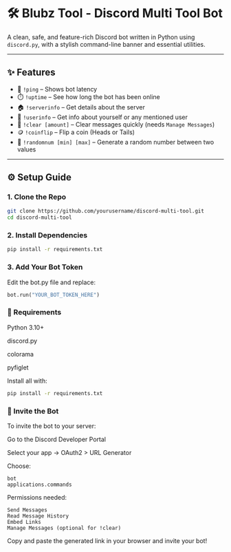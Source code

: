 # 🛠️ Blubz Tool - Discord Multi Tool Bot

A clean, safe, and feature-rich Discord bot written in Python using `discord.py`, with a stylish command-line banner and essential utilities.

---

## ✨ Features

- 🏓 `!ping` – Shows bot latency
- ⏱️ `!uptime` – See how long the bot has been online
- 🏠 `!serverinfo` – Get details about the server
- 👤 `!userinfo` – Get info about yourself or any mentioned user
- 🧹 `!clear [amount]` – Clear messages quickly (needs `Manage Messages`)
- 🪙 `!coinflip` – Flip a coin (Heads or Tails)
- 🔢 `!randomnum [min] [max]` – Generate a random number between two values

---

## ⚙️ Setup Guide

### 1. Clone the Repo

```bash
git clone https://github.com/yourusername/discord-multi-tool.git
cd discord-multi-tool
```

### 2. Install Dependencies
```bash
pip install -r requirements.txt
```
### 3. Add Your Bot Token
Edit the bot.py file and replace:
```python
bot.run("YOUR_BOT_TOKEN_HERE")
```
### 🧠 Requirements
Python 3.10+

discord.py

colorama

pyfiglet

Install all with:
```bash
pip install -r requirements.txt
```
### 🔗 Invite the Bot
To invite the bot to your server:

Go to the Discord Developer Portal

Select your app → OAuth2 > URL Generator

Choose:

```
bot
applications.commands
```
Permissions needed:
```
Send Messages
Read Message History
Embed Links
Manage Messages (optional for !clear)
```
Copy and paste the generated link in your browser and invite your bot!
